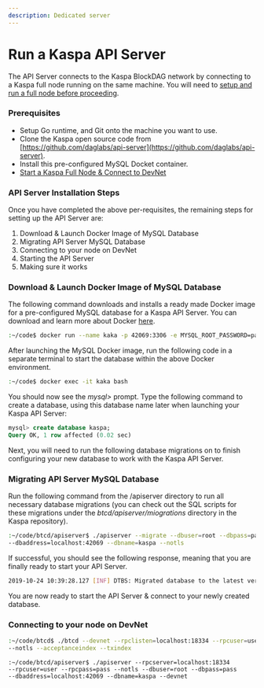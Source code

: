 ```yaml
---
description: Dedicated server
---
```


# Run a Kaspa API Server

The API Server connects to the Kaspa BlockDAG network by connecting to a Kaspa full node running on the same machine. You will need to [setup and run a full node before proceeding](../../running-a-node/untitled.md).  

### Prerequisites

* Setup Go runtime, and Git onto the machine you want to use. 
* Clone the Kaspa open source code from [https://github.com/daglabs/api-server](https://github.com/daglabs/api-server).
* Install this pre-configured MySQL Docket container.
* [Start a Kaspa Full Node & Connect to DevNet](../../running-a-node/untitled.md)

### API Server Installation Steps

Once you have completed the above per-requisites, the remaining steps for setting up the API Server are:

1. Download & Launch Docker Image of MySQL Database
2. Migrating API Server MySQL Database
3. Connecting to your node on DevNet
4. Starting the API Server
5. Making sure it works

### Download & Launch Docker Image of MySQL Database

The following command downloads and installs a ready made Docker image for a pre-configured MySQL database for a Kaspa API Server.  You can download and learn more about Docker [here](https://hub.docker.com/).

```bash
:~/code$ docker run --name kaka -p 42069:3306 -e MYSQL_ROOT_PASSWORD=pass mysql
```

After launching the MySQL Docker image, run the following code in a separate terminal to start the database within the above Docker environment.  

```bash
:~/code$ docker exec -it kaka bash
```

You should now see the _mysql&gt;_  prompt.  Type the following command to create a database, using this database name later when launching your Kaspa API Server:

```sql
mysql> create database kaspa;
Query OK, 1 row affected (0.02 sec)
```

Next, you will need to run the following database migrations on to finish configuring your new database to work with the Kaspa API Server.

### Migrating API Server MySQL Database

Run the following command from the /apiserver directory to run all necessary database migrations \(you can check out the SQL scripts for these migrations under the _btcd/apiserver/miogrations_ directory in the Kaspa repository\).

```bash
:~/code/btcd/apiserver$ ./apiserver --migrate --dbuser=root --dbpass=pass 
--dbaddress=localhost:42069 --dbname=kaspa --notls
```

If successful, you should see the following response, meaning that you are finally ready to start your API Server.

```bash
2019-10-24 10:39:28.127 [INF] DTBS: Migrated database to the latest version (version 9)
```

You are now ready to start the API Server & connect to your newly created database.

### Connecting to your node on DevNet

```bash
:~/code/btcd$ ./btcd --devnet --rpclisten=localhost:18334 --rpcuser=user --rpcpass=pass 
--notls --acceptanceindex --txindex
```

```text
:~/code/btcd/apiserver$ ./apiserver --rpcserver=localhost:18334 
--rpcuser=user --rpcpass=pass --notls --dbuser=root --dbpass=pass 
--dbaddress=localhost:42069 --dbname=kaspa --devnet
```





